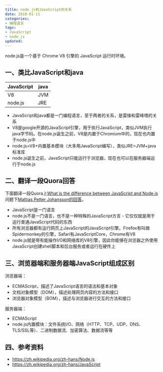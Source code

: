 ```yaml
---
title: node.js和JavaScript的关系
date: 2018-01-11
categories:
- 编程语言
tags:
- JavaScript
- node.js
updated:
---
```


node.js是一个基于 Chrome V8 引擎的 JavaScript 运行时环境。

## 一、类比JavaScript和java

|JavaScript|java  |
|--        |--    |
|   V8     | JVM  |
|node.js   |JRE   |

 - JavaScript和java都是一门编程语言，至于两者的关系，是雷锋和雷峰塔的关系
 - V8是google开源的JavaScript引擎，用于执行JavaScript，类似JVM执行java字节码。在node.js诞生之前，V8是内置于Chromium中的，现在也内置于node.js中
 - node.js=V8+内置基本模块（大多用JavaScript编写），类似JRE=JVM+java标准库
 - node.js诞生之前，JavaScript只能运行于浏览器，现在也可以在服务器端运行于node.js

## 二、翻译一段Quora回答

下面翻译一段Quora上[What is the difference between JavaScript and Node.js](https://www.quora.com/What-is-the-difference-between-JavaScript-and-Node-js)问题下[Mattias Petter Johansson的回答](https://www.quora.com/What-is-the-difference-between-JavaScript-and-Node-js/answer/Mattias-Petter-Johansson?srid=3Rajx)。

- JavaScript是一门语言  
- node.js不是一门语言，也不是一种特殊的JavaScript方言 - 它仅仅就是用于运行普通JavaScript代码的东西  
- 所有浏览器都有运行网页上JavaScript的JavaScript引擎。Firefox有叫做Spidermonkey的引擎，Safari有JavaScriptCore，Chrome有V8  
- node.js就是带有能操作I/O和网络库的V8引擎，因此你能够在浏览器之外使用JavaScript创建shell脚本和后台服务或者运行在硬件上

## 三、浏览器端和服务器端JavaScript组成区别

浏览器端：
- ECMAScript，描述了JavaScript语言的语法和基本对象
- 文档对象模型（DOM），描述处理网页内容的方法和接口
- 浏览器对象模型（BOM），描述与浏览器进行交互的方法和接口

服务器端：
- ECMAScript
- node.js内置模块：文件系统I/O、网络（HTTP、TCP、UDP、DNS、TLS/SSL等）、二进制数据流、加密算法、数据流等等

## 四、参考资料

- https://zh.wikipedia.org/zh-hans/Node.js
- https://zh.wikipedia.org/zh-hans/JavaScript






